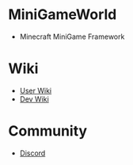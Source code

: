 # MiniGameWorld
- Minecraft MiniGame Framework



# Wiki
- [User Wiki](resources/userWiki/Home.md)
- [Dev Wiki](resources/devWiki/Home.md)



# Community
- [Discord](https://discord.com/invite/fJbxSy2EjA)
